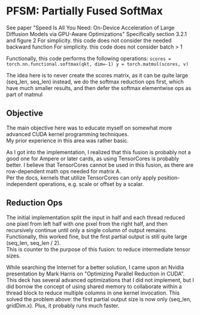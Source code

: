 # PFSM: Partially Fused SoftMax

See paper "Speed Is All You Need: On-Device Acceleration of Large Diffusion Models via GPU-Aware Optimizations"
Specifically section 3.2.1 and figure 2
For simplicity. this code does not consider the needed backward function
For simplicity. this code does not consider batch > 1

Functionally, this code performs the following operations:
`scores = torch.nn.functional.softmax(qkt, dim=-1)
y = torch.matmul(scores, v)`

The idea here is to never create the scores matrix, as it can be quite large (seq_len, seq_len)
instead, we do the softmax reduction ops first, which have much smaller results, and then defer
the softmax elementwise ops as part of matmul


## Objective

The main objective here was to educate myself on somewhat more advanced CUDA kernel programming techniques.  
My prior experience in this area was rather basic.

As I got into the implementation, I realized that this fusion is probably not a good one for Ampere or later cards, as using TensorCores is probably better.
I believe that TensorCores cannot be used in this fusion, as there are row-dependent math ops needed for matrix A.  
Per the docs, kernels that utilize TensorCores can only apply position-independent operations, e.g. scale or offset by a scalar.


## Reduction Ops

The initial implementation split the input in half and each thread reduced one pixel from left half with one pixel from the right half, and then recursively continue until only a single column of output remains.
Functionally, this worked fine, but the first partial output is still quite large (seq_len, seq_len / 2).  
This is counter to the purpose of this fusion: to reduce intermediate tensor sizes.

While searching the Internet for a better solution, I came upon an Nvidia presentation by Mark Harris on "Optimizing Parallel Reduction in CUDA".
This deck has several advanced optimizations that I did not implement, but I did borrow the concept of using shared memory to collaborate within a thread block to reduce multiple columns in one kernel invocation.
This solved the problem above: the first partial output size is now only (seq_len, gridDim.x).
Plus, it probably runs much faster.